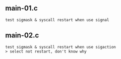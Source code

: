 
## main-01.c
    test sigmask & syscall restart when use signal

## main-02.c
    test sigmask & syscall restart when use sigaction
    > select not restart, don't know why
